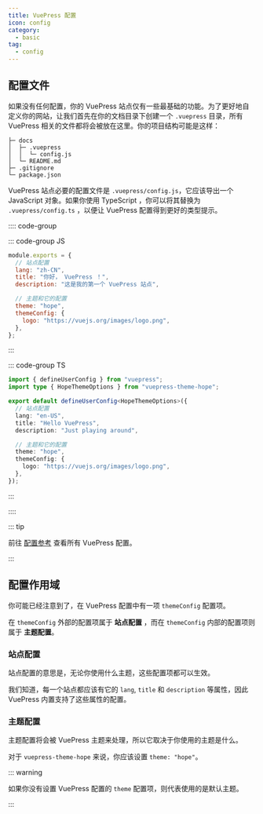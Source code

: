 ```yaml
---
title: VuePress 配置
icon: config
category:
  - basic
tag:
  - config
---
```


## 配置文件

如果没有任何配置，你的 VuePress 站点仅有一些最基础的功能。为了更好地自定义你的网站，让我们首先在你的文档目录下创建一个 `.vuepress` 目录，所有 VuePress 相关的文件都将会被放在这里。你的项目结构可能是这样：

```
├─ docs
│  ├─ .vuepress
│  │  └─ config.js
│  └─ README.md
├─ .gitignore
└─ package.json
```

VuePress 站点必要的配置文件是 `.vuepress/config.js`，它应该导出一个 JavaScript 对象。如果你使用 TypeScript ，你可以将其替换为 `.vuepress/config.ts` ，以便让 VuePress 配置得到更好的类型提示。

:::: code-group

::: code-group JS

```js
module.exports = {
  // 站点配置
  lang: "zh-CN",
  title: "你好， VuePress ！",
  description: "这是我的第一个 VuePress 站点",

  // 主题和它的配置
  theme: "hope",
  themeConfig: {
    logo: "https://vuejs.org/images/logo.png",
  },
};
```

:::

::: code-group TS

```ts
import { defineUserConfig } from "vuepress";
import type { HopeThemeOptions } from "vuepress-theme-hope";

export default defineUserConfig<HopeThemeOptions>({
  // 站点配置
  lang: "en-US",
  title: "Hello VuePress",
  description: "Just playing around",

  // 主题和它的配置
  theme: "hope",
  themeConfig: {
    logo: "https://vuejs.org/images/logo.png",
  },
});
```

:::

::::

::: tip

前往 [配置参考](https://v2.vuepress.vuejs.org/zh/reference/config.md) 查看所有 VuePress 配置。

:::

## 配置作用域

你可能已经注意到了，在 VuePress 配置中有一项 `themeConfig` 配置项。

在 `themeConfig` 外部的配置项属于 **站点配置** ，而在 `themeConfig` 内部的配置项则属于 **主题配置**。

### 站点配置

站点配置的意思是，无论你使用什么主题，这些配置项都可以生效。

我们知道，每一个站点都应该有它的 `lang`, `title` 和 `description` 等属性，因此 VuePress 内置支持了这些属性的配置。

### 主题配置

主题配置将会被 VuePress 主题来处理，所以它取决于你使用的主题是什么。

对于 `vuepress-theme-hope` 来说，你应该设置 `theme: "hope"`。

::: warning

如果你没有设置 VuePress 配置的 `theme` 配置项，则代表使用的是默认主题。

:::
